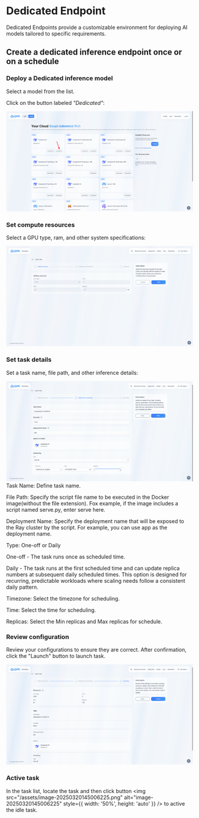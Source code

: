 # Dedicated Endpoint
Dedicated Endpoints provide a customizable environment for deploying AI models tailored to specific requirements.

## Create a dedicated inference endpoint once or on a schedule

### Deploy a Dedicated inference model

Select a model from the list.

Click on the button labeled *"Dedicated"*:

![Dedicated button](/assets/gmi-select-dedicated.png)

### Set compute resources

Select a GPU type, ram, and other system specifications:

![Dedicated step 1](/assets/gmi-dedicated-pg1.png)

### Set task details

Set a task name, file path, and other inference details:

![Dedicated step 2](/assets/gmi-dedicated-pg2.png)
Task Name: Define task name.

File Path: Specify the script file name to be executed in the Docker image(without the file extension). Fox example, if the image includes a script named serve.py, enter serve here.

Deployment Name: Specify the deployment name that will be exposed to the Ray cluster by the script. For example, you can use app as the deployment name.

Type: One-off or Daily

 One-off - The task runs once as scheduled time.

 Daily - The task runs at the first scheduled time and can update replica numbers at subsequent daily scheduled times. This option is designed for recurring, predictable workloads where scaling needs follow a consistent daily pattern.

Timezone: Select the timezone for scheduling.

Time: Select the time for scheduling.

Replicas: Select the Min replicas and Max replicas for schedule.

### Review configuration

Review your configurations to ensure they are correct. After confirmation, click the "Launch" button to launch task.

![Dedicated step 3](/assets/gmi-dedicated-pg3.png)

### Active task
In the task list, locate the task and then click button <img src="/assets/image-20250320145006225.png" alt="image-20250320145006225" style={{ width: '50%', height: 'auto' }} /> to active the idle task.



